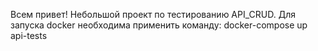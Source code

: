 Всем привет! Небольшой проект по тестированию API_CRUD.
Для запуска docker необходима применить команду:  docker-compose up api-tests
